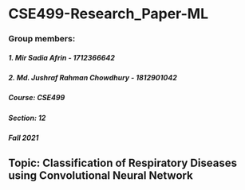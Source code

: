 # CSE499-Research_Paper-ML

### Group members:
##### 1. Mir Sadia Afrin - 1712366642
##### 2. Md. Jushraf Rahman Chowdhury - 1812901042
##### Course: CSE499
##### Section: 12
##### Fall 2021

## Topic: Classification of Respiratory Diseases using Convolutional Neural Network
